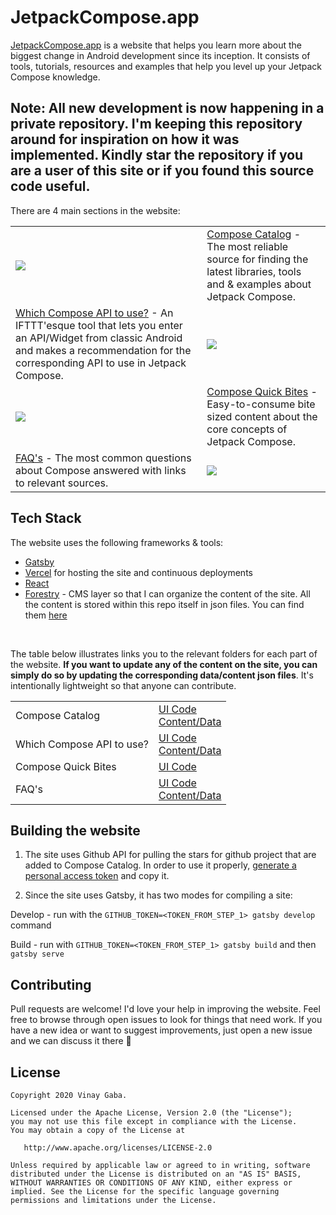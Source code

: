 # JetpackCompose.app

[JetpackCompose.app](https://jetpackcompose.app/) is a website that helps you
learn more about the biggest change in Android development since its inception.
It consists of tools, tutorials, resources and examples that help you level up
your Jetpack Compose knowledge.

## Note: All new development is now happening in a private repository. I'm keeping this repository around for inspiration on how it was implemented. Kindly star the repository if you are a user of this site or if you found this source code useful. 

There are 4 main sections in the website:

<table align="center" style="width:100%">
    <tr>
        <td><img src="screenshots/catalog_poster.png"></td>
        <td><a href="http://JetpackCompose.app/compose-catalog">Compose Catalog</a> - The most reliable source for finding the latest libraries, tools and & examples about Jetpack Compose.</td>
    </tr>
    <tr>
        <td><a href="http://JetpackCompose.app/What-is-the-equivalent-of--in-Jetpack-Compose">Which Compose API to use?</a> - An IFTTT'esque tool that lets you enter an API/Widget from classic Android and makes a recommendation for the corresponding API to use in Jetpack Compose.</td>
        <td><img src="screenshots/ifttt_poster.png"></td>
    </tr>
    <tr>
        <td><img src="screenshots/quick_bites_poster.png"></td>
        <td><a href="http://JetpackCompose.app/quick-bites">Compose Quick Bites</a> - Easy-to-consume bite sized content about the core concepts of Jetpack Compose.</td>
    </tr>
    <tr>
        <td><a href="http://JetpackCompose.app/faq">FAQ's</a> - The most common questions about Compose answered with links to relevant sources.</td>
        <td><img src="screenshots/faq_poster.png"></td>
    </tr>
</table>

## Tech Stack

The website uses the following frameworks & tools:

- [Gatsby](https://www.gatsbyjs.com/)
- [Vercel](https://vercel.com/) for hosting the site and continuous deployments
- [React](https://reactjs.org/)
- [Forestry](https://forestry.io/) - CMS layer so that I can organize the
  content of the site. All the content is stored within this repo itself in json files. You can find them [here](src/data)

<br/>

The table below illustrates links you to the relevant folders for each part of
the website. **If you want to update any of the content on the site, you can
simply do so by updating the corresponding data/content json files**. It's intentionally
lightweight so that anyone can contribute.

<table align="center" style="width:100%">
    <tr>
        <td>Compose Catalog</td>
        <td>
            <a href="src/components/catalog">UI Code</a> <br/>
            <a href="src/data/catalog.json">Content/Data</a>
        </td>
    </tr>
    <tr>
        <td>Which Compose API to use?</td>
        <td>
            <a href="src/components/ifttt">UI Code</a> <br/>
            <a href="src/data/ifttt.json">Content/Data</a>
        </td>
    </tr>
    <tr>
        <td>Compose Quick Bites</td>
        <td>
            <a href="src/components/quickbites">UI Code</a> <br/>
        </td>
    </tr>
    <tr>
        <td>FAQ's</td>
        <td>
            <a href="src/components/faq">UI Code</a> <br/>
            <a href="src/data/faq.json">Content/Data</a>
        </td>
    </tr>
</table>

## Building the website

1. The site uses Github API for pulling the stars for github project that are added to Compose Catalog. In order to use it properly, [generate a personal access token](https://docs.github.com/en/free-pro-team@latest/github/authenticating-to-github/creating-a-personal-access-token) and copy it.

2. Since the site uses Gatsby, it has two modes for compiling a site:

Develop - run with the `GITHUB_TOKEN=<TOKEN_FROM_STEP_1> gatsby develop` command

Build - run with `GITHUB_TOKEN=<TOKEN_FROM_STEP_1> gatsby build` and then `gatsby serve`

## Contributing

Pull requests are welcome! I'd love your help in improving the website. Feel
free to browse through open issues to look for things that need work. If you
have a new idea or want to suggest improvements, just open a new issue and we
can discuss it there 🙏

## License

```
Copyright 2020 Vinay Gaba.

Licensed under the Apache License, Version 2.0 (the "License");
you may not use this file except in compliance with the License.
You may obtain a copy of the License at

   http://www.apache.org/licenses/LICENSE-2.0

Unless required by applicable law or agreed to in writing, software distributed under the License is distributed on an "AS IS" BASIS, WITHOUT WARRANTIES OR CONDITIONS OF ANY KIND, either express or implied. See the License for the specific language governing permissions and limitations under the License.
```
